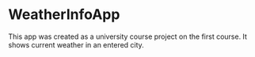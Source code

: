 # WeatherInfoApp
This app was created as a university course project on the first course. It shows current weather in an entered city.
